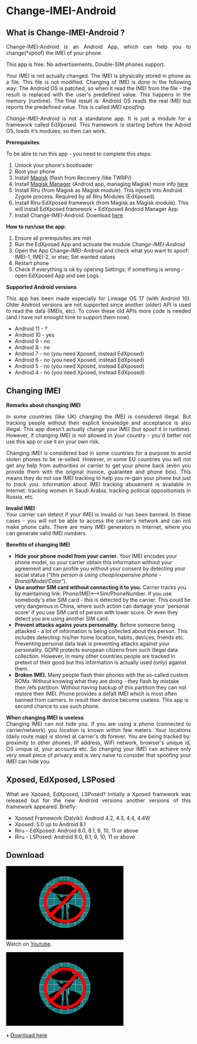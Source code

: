 # Change-IMEI-Android

## What is Change-IMEI-Android ?

<p align="justify">
Change-IMEI-Android is an Android App, which can help you to change(*spoof) the IMEI of your phone.
</p>

<p align="justify">
This app is free. No advertisements. Double-SIM phones support.
</p>


<p align="justify">
Your IMEI is not actually changed. The IMEI is physically stored in phone as a file. This file is not modified.
Changing of IMEI is done in the following way: The Android OS is patched, so when it read the IMEI from the file - 
the result is replaced with the user's predefined value. This happens in the memory (runtime). The final result
is: Android OS reads the real IMEI but reports the predefined value. This is called <i>IMEI spoofing</i>.
</p>

<p align="justify">
<i>Change-IMEI-Android</i> is not a standalone app. It is just a module for a framework called EdXposed.
This framework is starting before the Adroid OS, loads it's modules, so then can work.
</p>

<b>Prerequisites</b>
<p align="justify">
To be able to run this app - you need to complete this steps:
	<ol>
		<li>Unlock your phone's bootloader</li>
		<li>Root your phone</li>
		<li>Install <a href='https://github.com/topjohnwu/Magisk/releases' target="_blank">Magisk</a> (flash from Recovery /like TWRP/)</li>
		<li>Install <a href='https://github.com/topjohnwu/Magisk/releases' target="_blank">Magisk Manager</a> (Android app, managing Magisk) more info 
			<a href='https://magiskmanager.com' target="_blank">here</a></li>
		<li>Install Riru (from Magisk as Magisk module). This injects into Android Zygote process. Required by all Riru Modules (EdXposed)</li>
		<li>Install Riru-EdXposed framework (from Magisk as Magisk module). This will install EdXposed framework + EdXposed Android Manager App</li>
		<li>Install Change-IMEI-Android. Download <a href='' target="_blank">here</a></li>
	</ol>
</p>

<b>How to run/use the app:</b>
<p align="justify">
	<ol>
		<li>Ensure all prerequisites are met</li>
		<li>Run the EdXposed App and activate the module <i>Change-IMEI-Android</i></li>
		<li>Open the App Change-IMEI-Android and check what you want to spoof: IMEI-1, IMEI-2, or else; Set wanted values</li>
		<li>Restart phone</li>
		<li>Check if everything is ok by opening Settings; If something is wrong - open EdXposed App and see Logs.</li>
	</ol>

</p>

<b>Supported Android versions</b>
<p align="justify">
This app has been made especially for Lineage OS 17 (with Android 10). 
Older Android versions are not supported since another (older) API is used to read the data (IMEIs, etc).
To cover these old APIs more code is needed (and I have not enought time to support them now).
	<ul>
		<li>Android 11 - ?</li>
		<li>Android 10 - yes</li>
		<li>Android  9 - no </li>
		<li>Android  8 - no </li>
		<li>Android  7 - no (you need Xposed, instead EdXposed)</li>
		<li>Android  6 - no (you need Xposed, instead EdXposed)</li>
		<li>Android  5 - no (you need Xposed, instead EdXposed)</li>
		<li>Android  4 - no (you need Xposed, instead EdXposed)</li>
	</ul>
</p>

## Changing IMEI

<b>Remarks about changing IMEI</b>
<p align="justify">
In some countries (like UK) changing the IMEI is considered illegal. But tracking people without their explicit knowledge and acceptance is also illegal. This app doesn't actually change your IMEI (but spoof it in runtime). However, if changing IMEI is not allowed in your country - you'd better not use this app or use it on your own risk. 
</p>

<p align="justify">
Changing IMEI is considered bad in some countries for a purpose to avoid stolen phones to be re-selled. 
However, in some EU countries you will not get any help from authorities or carrier to get your phone back (even you provide them with the original invoice, guarantee and phone box). This means they do not
use IMEI tracking to help you re-gain your phone but just <i>to track you</i>. 
Information about IMEI tracking abusement is available in Internet: tracking women in Saudi Arabia, tracking political oppositionists in Russia, etc.
</p>

<p align="justify">
<b>Invalid IMEI</b><br/>
Your carrier can detect if your IMEI is invalid or has been banned. In these cases - you will not be able to access the carrier's network and can not make phone calls.
There are many IMEI generators in Internet, where you can generate valid IMEI numbers.
</p>

<p align="justify">
<b>Benefits of changing IMEI</b><br/>
	<ul>
		<li>
			<b>Hide your phone model from your carrier.</b> 
			Your IMEI encodes your phone model, so your carrier obtain this information without your agreement and can profile you without your consent by detecting your
			social status (<i>"this person is using cheap/expensive phone - Brand/Model/Color"</i>).
		</li>
		<li>
			<b>Use another SIM card without connecting it to you.</b> 
			Carrier tracks you by maintaining link: Phone/IMEI<-->Sim/PhoneNumber. If you use somebody's else SIM card - this is detected by the carrier.
			This could be very dangerous in China, where such action can damage your 'personal score' if you use SIM card of person with lower score.
			Or even they detect you are using another SIM card.
		</li>
		<li>
			<b>Prevent attacks agains yours personality.</b> 
			Before someone being attacked - a lot of information is being collected about this person. This includes detecting: his/her home location, habits, devices, friends etc.
			Preventing personal data leak is preventing attacks against your personality. GDPR protects european citizens from such illegal data collection.
			However, in many other countries people are tracked in pretext of their good but this information is actually used (only) against them.
		</li>
		<li>
			<b>Broken IMEI.</b>
			Many people flash their phones with the so-called custom ROMs. Without knowing what they are doing - they flash by mistake their /efs partition.
			Without having backup of this partition they can not restore their IMEI. Phone provides a defalt IMEI which is most often banned from carriers.
			In result their device become useless. This app is second chance to use such phone.
		</li>
	</ul>
</p>

<p align="justify">
<b>When changing IMEI is useless</b><br/>
Changing IMEI can not hide you. If you are using a phone (connected to carrier/network) you location is known within few meters. Your locations (daily route map) is stored at carrier's db forever. You are being tracked by: proximity to other phones, IP address, WiFi network, browser's unique id, OS unique id, your accounts etc. So changing your IMEI can achieve only very small piece of privacy and is very naive to consider that spoofing your IMEI can hide you.
</p>

## Xposed, EdXposed, LSPosed
<p align="justify">
	What are Xposed, EdXposed, LSPosed? Initially a Xposed framework was released but for the new Android versions
	another versions of this framework appeared. Briefly:
	<ul>
		<li>Xposed Framework (Dalvik): Android 4.2, 4.3, 4.4, 4.4W </li>
		<li>Xposed: 5.0 up to Android 8.1</li>
		<li>Riru - EdXposed: Android 8.0, 8.1, 9, 10, 11 or above</li>
		<li>Riru - LSPosed: Android 8.0, 8.1, 9, 10, 11 or above</li>
	</ul>
	
</p>


## Download
![change-imei-android](change-imei-android.png "change-imei-android")  
Watch on [Youtube](https://youtu.be/ivDSru1uWS4).  

[![change-imei-android](change-imei-android.png "Watch on YouTube")](https://youtu.be/ivDSru1uWS4).  
  
&bull; [Download here](https://minhaskamal.github.io/DownGit/#/home?url=https://github.com/viki3d/change-imei-android/blob/main/Change-IMEI-android.apk)  

